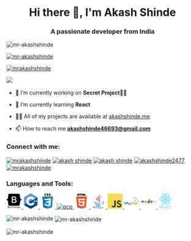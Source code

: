 <h1 align="center">Hi there 👋, I'm Akash Shinde</h1>
<h3 align="center">A passionate developer from India</h3>

<p align="left"> <img src="https://komarev.com/ghpvc/?username=mr-akashshinde&label=Profile%20views&color=0e75b6&style=flat" alt="mr-akashshinde" /> </p>

<p align="left"> <a href="https://github.com/ryo-ma/github-profile-trophy"><img src="https://github-profile-trophy.vercel.app/?username=mr-akashshinde" alt="mr-akashshinde" /></a> </p>

<p align="left"> <a href="https://twitter.com/mrakashshinde" target="blank"><img src="https://img.shields.io/twitter/follow/mrakashshinde?logo=twitter&style=for-the-badge" alt="mrakashshinde" /></a> </p>
<img src=github_banner.png>

- 🔭 I’m currently working on **Secret Project🤫🤫**

- 🌱 I’m currently learning **React**

- 👨‍💻 All of my projects are available at [akashshinde.me](akashshinde.me)

- 📫 How to reach me **akashshinde46693@gmail.com**

<h3 align="left">Connect with me:</h3>
<p align="left">
<a href="https://twitter.com/mrakashshinde" target="blank"><img align="center" src="https://raw.githubusercontent.com/rahuldkjain/github-profile-readme-generator/master/src/images/icons/Social/twitter.svg" alt="mrakashshinde" height="30" width="40" /></a>
<a href="https://linkedin.com/in/akash shinde" target="blank"><img align="center" src="https://raw.githubusercontent.com/rahuldkjain/github-profile-readme-generator/master/src/images/icons/Social/linked-in-alt.svg" alt="akash shinde" height="30" width="40" /></a>
<a href="https://fb.com/akash shinde" target="blank"><img align="center" src="https://raw.githubusercontent.com/rahuldkjain/github-profile-readme-generator/master/src/images/icons/Social/facebook.svg" alt="akash shinde" height="30" width="40" /></a>
<a href="https://instagram.com/akashshinde2477" target="blank"><img align="center" src="https://raw.githubusercontent.com/rahuldkjain/github-profile-readme-generator/master/src/images/icons/Social/instagram.svg" alt="akashshinde2477" height="30" width="40" /></a>
<a href="https://www.leetcode.com/mrakashshinde" target="blank"><img align="center" src="https://raw.githubusercontent.com/rahuldkjain/github-profile-readme-generator/master/src/images/icons/Social/leet-code.svg" alt="mrakashshinde" height="30" width="40" /></a>
</p>

<h3 align="left">Languages and Tools:</h3>
<p align="left"> <a href="https://getbootstrap.com" target="_blank" rel="noreferrer"> <img src="https://raw.githubusercontent.com/devicons/devicon/master/icons/bootstrap/bootstrap-plain-wordmark.svg" alt="bootstrap" width="40" height="40"/> </a> <a href="https://www.w3schools.com/cpp/" target="_blank" rel="noreferrer"> <img src="https://raw.githubusercontent.com/devicons/devicon/master/icons/cplusplus/cplusplus-original.svg" alt="cplusplus" width="40" height="40"/> </a> <a href="https://www.w3schools.com/css/" target="_blank" rel="noreferrer"> <img src="https://raw.githubusercontent.com/devicons/devicon/master/icons/css3/css3-original-wordmark.svg" alt="css3" width="40" height="40"/> </a> <a href="https://cloud.google.com" target="_blank" rel="noreferrer"> <img src="https://www.vectorlogo.zone/logos/google_cloud/google_cloud-icon.svg" alt="gcp" width="40" height="40"/> </a> <a href="https://www.w3.org/html/" target="_blank" rel="noreferrer"> <img src="https://raw.githubusercontent.com/devicons/devicon/master/icons/html5/html5-original-wordmark.svg" alt="html5" width="40" height="40"/> </a> <a href="https://www.java.com" target="_blank" rel="noreferrer"> <img src="https://raw.githubusercontent.com/devicons/devicon/master/icons/java/java-original.svg" alt="java" width="40" height="40"/> </a> <a href="https://developer.mozilla.org/en-US/docs/Web/JavaScript" target="_blank" rel="noreferrer"> <img src="https://raw.githubusercontent.com/devicons/devicon/master/icons/javascript/javascript-original.svg" alt="javascript" width="40" height="40"/> </a> <a href="https://www.mysql.com/" target="_blank" rel="noreferrer"> <img src="https://raw.githubusercontent.com/devicons/devicon/master/icons/mysql/mysql-original-wordmark.svg" alt="mysql" width="40" height="40"/> </a> <a href="https://nodejs.org" target="_blank" rel="noreferrer"> <img src="https://raw.githubusercontent.com/devicons/devicon/master/icons/nodejs/nodejs-original-wordmark.svg" alt="nodejs" width="40" height="40"/> </a> <a href="https://reactjs.org/" target="_blank" rel="noreferrer"> <img src="https://raw.githubusercontent.com/devicons/devicon/master/icons/react/react-original-wordmark.svg" alt="react" width="40" height="40"/> </a> </p>

<p><img align="left" src="https://github-readme-stats.vercel.app/api/top-langs?username=mr-akashshinde&show_icons=true&locale=en&layout=compact" alt="mr-akashshinde" /></p>

<p>&nbsp;<img align="center" src="https://github-readme-stats.vercel.app/api?username=mr-akashshinde&show_icons=true&locale=en" alt="mr-akashshinde" /></p>

<p><img align="center" src="https://github-readme-streak-stats.herokuapp.com/?user=mr-akashshinde&" alt="mr-akashshinde" /></p>


